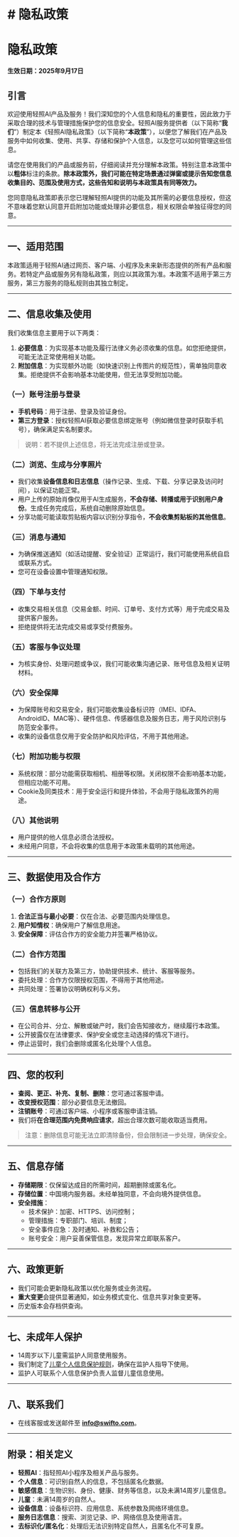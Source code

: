 # # 隐私政策

# 隐私政策

**生效日期：2025年9月17日**

## 引言

欢迎使用轻照AI产品及服务！我们深知您的个人信息和隐私的重要性，因此致力于采取合理的技术与管理措施保护您的信息安全。轻照AI服务提供者（以下简称“**我们**”）制定本《轻照AI隐私政策》（以下简称“**本政策**”），以便您了解我们在产品及服务中如何收集、使用、共享、存储和保护个人信息，以及您可以如何管理这些信息。

请您在使用我们的产品或服务前，仔细阅读并充分理解本政策。特别注意本政策中以**粗体**标注的条款。**除本政策外，我们可能在特定场景通过弹窗或提示告知您信息收集目的、范围及使用方式，这些告知和说明与本政策具有同等效力。**

您同意隐私政策即表示您已理解轻照AI提供的功能及其所需的必要信息授权，但这不意味着您默认同意开启附加功能或处理非必要信息，相关权限会单独征得您的同意。

---

## 一、适用范围

本政策适用于轻照AI通过网页、客户端、小程序及未来新形态提供的所有产品和服务。若特定产品或服务另有隐私政策，则应以其政策为准。本政策不适用于第三方服务，第三方服务的隐私规则由其独立制定。

---

## 二、信息收集及使用

我们收集信息主要用于以下两类：

1. **必要信息**：为实现基本功能及履行法律义务必须收集的信息。如您拒绝提供，可能无法正常使用相关功能。
2. **附加信息**：为实现额外功能（如快速识别上传图片的规范性），需单独同意收集。拒绝提供不会影响基本功能使用，但无法享受附加功能。

### （一）账号注册与登录

- **手机号码**：用于注册、登录及验证身份。
- **第三方登录**：授权轻照AI获取必要信息绑定账号（例如微信登录时获取手机号），确保满足实名制要求。

> 说明：若不提供上述信息，将无法完成注册或登录。
> 

### （二）浏览、生成与分享照片

- 我们收集**设备信息和日志信息**（操作记录、生成、下载、分享记录及访问时间），以保证功能正常。
- 用户上传的原始肖像仅用于AI生成服务，**不会存储、转播或用于识别用户身份**。生成任务完成后，系统自动删除原始信息。
- 分享功能可能读取剪贴板内容以识别分享指令，**不会收集剪贴板的其他信息**。

### （三）消息与通知

- 为确保推送通知（如活动提醒、安全验证）正常运行，我们可能使用系统自启或联系方式。
- 您可在设备设置中管理通知权限。

### （四）下单与支付

- 收集交易相关信息（交易金额、时间、订单号、支付方式等）用于完成交易及提供客户服务。
- 拒绝提供将无法完成交易或享受付费服务。

### （五）客服与争议处理

- 为核实身份、处理问题或争议，我们可能收集沟通记录、账号信息及相关证明材料。

### （六）安全保障

- 为保障账号和交易安全，我们可能收集设备标识符（IMEI、IDFA、AndroidID、MAC等）、硬件信息、传感器信息及服务日志，用于风险识别与防范安全事件。
- 收集的设备信息仅用于安全防护和风险评估，不用于其他用途。

### （七）附加功能与权限

- 系统权限：部分功能需获取相机、相册等权限。关闭权限不会影响基本功能，但相应功能不可用。
- Cookie及同类技术：用于安全运行和提升体验，不会用于隐私政策外的用途。

### （八）其他说明

- 用户提供的他人信息必须合法授权。
- 未经用户同意，不会将收集的信息用于本政策未载明的其他用途。

---

## 三、数据使用及合作方

### （一）合作方原则

1. **合法正当与最小必要**：仅在合法、必要范围内处理信息。
2. **用户知情权**：确保用户了解信息用途。
3. **安全保障**：评估合作方的安全能力并签署严格协议。

### （二）合作方范围

- 包括我们的关联方及第三方，协助提供技术、统计、客服等服务。
- 委托处理：合作方仅限授权范围，不得用于其他用途。
- 共同处理：签署协议明确权利与义务。

### （三）信息转移与公开

- 在公司合并、分立、解散或破产时，我们会告知接收方，继续履行本政策。
- 公开披露仅在法律要求、保护安全或您主动选择的情况下进行。
- 停止运营时，我们会删除或匿名化处理个人信息。

---

## 四、您的权利

- **查阅、更正、补充、复制、删除**：您可通过客服申请。
- **改变授权范围**：部分必要信息无法撤回。
- **注销账号**：可通过客户端、小程序或客服申请注销。
- 我们将**在合理范围内免费响应请求**，超出合理次数可能收取适当费用。

> 注意：删除信息可能无法立即清除备份，但会限制进一步处理，确保安全。
> 

---

## 五、信息存储

- **存储期限**：仅保留达成目的所需时间，超期删除或匿名化。
- **存储位置**：中国境内服务器。未经单独同意，不会向境外提供信息。
- **安全措施**：
    - 技术保护：加密、HTTPS、访问控制；
    - 管理措施：专职部门、培训、制度；
    - 安全事件应急：及时通知、补救和公告；
    - 账号安全：用户妥善保管信息，发现异常立即联系客户。

---

## 六、政策更新

- 我们可能会更新隐私政策以优化服务或业务流程。
- **重大变更**会提供显著通知，如业务模式变化、信息共享对象变更等。
- 历史版本会存档供查询。

---

## 七、未成年人保护

- 14周岁以下儿童需监护人同意使用服务。
- 我们制定了[儿童个人信息保护规则](https://terms.miaoya.cn/legal-agreement/terms/privacy_kid_protect/20230728154612881/20230728154612881.html)，确保在监护人指导下使用。
- 监护人可联系个人信息保护负责人监督儿童信息使用。

---

## 八、联系我们

- 在线客服或发送邮件至 **info@swifto.com**。

---

## 附录：相关定义

- **轻照AI**：指轻照AI小程序及相关产品与服务。
- **个人信息**：可识别自然人的信息，不包括匿名化数据。
- **敏感信息**：生物识别、身份、健康、财务等信息，以及未满14周岁儿童信息。
- **儿童**：未满14周岁的自然人。
- **设备信息**：设备标识符、应用信息、系统参数及网络环境信息。
- **服务日志信息**：搜索、浏览记录、IP、网络信息及使用语言。
- **去标识化/匿名化**：处理后无法识别特定自然人，且匿名化不可复原。